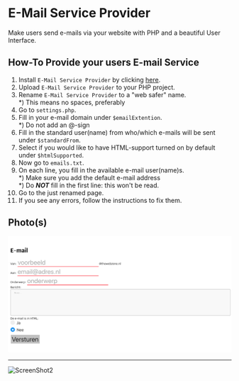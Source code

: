 # E-Mail Service Provider
Make users send e-mails via your website with PHP and a beautiful User Interface.

## How-To Provide your users E-mail Service
1) Install `E-Mail Service Provider` by clicking [here](https://github.com/ImmanuelNL/E-Mail-Service-Provider/files/2877532/E-Mail.Service.Provider.zip).
2) Upload `E-Mail Service Provider` to your PHP project.
3) Rename `E-Mail Service Provider` to a "web safer" name.  
*) This means no spaces, preferably
4) Go to `settings.php`.
5) Fill in your e-mail domain under `$emailExtention`.  
*) Do not add an @-sign
6) Fill in the standard user(name) from who/which e-mails will be sent under `$standardFrom`.
7) Select if you would like to have HTML-support turned on by default under `$htmlSupported`.
8) Now go to `emails.txt`.
9) On each line, you fill in the available e-mail user(name)s.  
*) Make sure you add the default e-mail address  
*) Do **_NOT_** fill in the first line: this won't be read.
10) Go to the just renamed page.
11) If you see any errors, follow the instructions to fix them.

## Photo(s)
![ScreenShot1](https://github.com/ImmanuelNL/E-Mail-Service-Provider/blob/master/Images/ScreenShot%201.png)
___
![ScreenShot2](https://github.com/ImmanuelNL/E-Mail-Service-Provider/blob/master/Images/ScreenShot%202.png)
